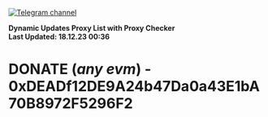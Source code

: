 [![Telegram channel](https://img.shields.io/endpoint?url=https://runkit.io/damiankrawczyk/telegram-badge/branches/master?url=https://t.me/n4z4v0d)](https://t.me/n4z4v0d) 

**Dynamic Updates Proxy List with Proxy Checker**  
**Last Updated: 18.12.23 00:36**

# DONATE (_any evm_) - 0xDEADf12DE9A24b47Da0a43E1bA70B8972F5296F2
